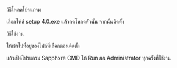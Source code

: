 วิธีโหลดโปรแกรม

เลือกไฟล์ setup 4.0.exe แล้วกดโหลดตัวนั้น 
จากนั้นติดตั้ง 




วิธีใช้งาน 

ให้เข้าไปที่อยู่ของไฟล์ที่เลือกตอนติดตั้ง

แล้วเปิดโปรแกรม Sapphxre CMD
ให้ Run as Administrator ทุกครั้งที่ใช้งาน
